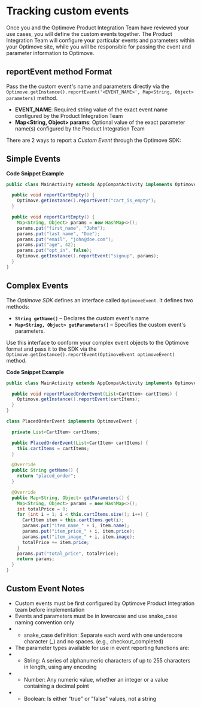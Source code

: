 # Tracking custom events

Once you and the Optimove Product Integration Team have reviewed your use cases, you will define the custom events together. The Product Integration Team will configure your particular events and parameters within your Optimove site, while you will be responsible for passing the event and parameter information to Optimove.

## reportEvent method Format
Pass the the custom event's name and parameters directly via the <br/>
`Optimove.getInstance().reportEvent('<EVENT_NAME>', Map<String, Object> parameters)` method.
- **EVENT_NAME**: Required string value of the exact event name configured by the Product Integration Team
- **Map<String, Object> params**: Optional value of the exact parameter name(s) configured by the Product Integration Team

There are 2 ways to report a _Custom Event_ through the Optimove SDK:
## Simple Events

**Code Snippet Example**
```java
public class MainActivity extends AppCompatActivity implements OptimoveStateListener {

  public void reportCartEmpty() {
    Optimove.getInstance().reportEvent("cart_is_empty");
  }

  public void reportCartEmpty() {
    Map<String, Object> params = new HashMap<>();
    params.put("first_name", "John");
    params.put("last_name", "Doe");
    params.put("email", "john@doe.com");
    params.put("age", 42);
    params.put("opt_in", false);
    Optimove.getInstance().reportEvent("signup", params);
  }
}
```

## Complex Events
The _Optimove SDK_ defines an interface called `OptimoveEvent`. It defines two methods:
- **`String getName()`** – Declares the custom event's name
- **`Map<String, Object> getParameters()`** – Specifies the custom event's parameters.

Use this interface to conform your complex event objects to the Optimove format and pass it to the SDK via the `Optimove.getInstance().reportEvent(OptimoveEvent optimoveEvent)` method.

**Code Snippet Example**
```java
public class MainActivity extends AppCompatActivity implements OptimoveStateListener {

  public void reportPlacedOrderEvent(List<CartItem> cartItems) {
    Optimove.getInstance().reportEvent(cartItems);
  }
}

class PlacedOrderEvent implements OptimoveEvent {

  private List<CartItem> cartItems;

  public PlacedOrderEvent(List<CartItem> cartItems) {
    this.cartItems = cartItems;
  }

  @Override
  public String getName() {
    return "placed_order";
  }

  @Override
  public Map<String, Object> getParameters() {
    Map<String, Object> params = new HashMap<>();
    int totalPrice = 0;
    for (int i = 1; i < this.cartItems.size(); i++) {
      CartItem item = this.cartItems.get(i);
      params.put("item_name_" + i, item.name);
      params.put("item_price_" + i, item.price);
      params.put("item_image_" + i, item.image);
      totalPrice += item.price;
    }
    params.put("total_price", totalPrice);
    return params;
  }
}
```

## Custom Event Notes
- Custom events must be first configured by Optimove Product Integration team before  implementation
- Events and parameters must be in lowercase and use snake_case naming convention only
- - snake_case definition: Separate each word with one underscore character (_) and no spaces. (e.g., checkout_completed)
- The parameter types available for use in event reporting functions are:
- - String: A series of alphanumeric characters of up to 255 characters in length, using any encoding
- - Number: Any numeric value, whether an integer or a value containing a decimal point
- - Boolean: Is either "true" or "false" values, not a string
